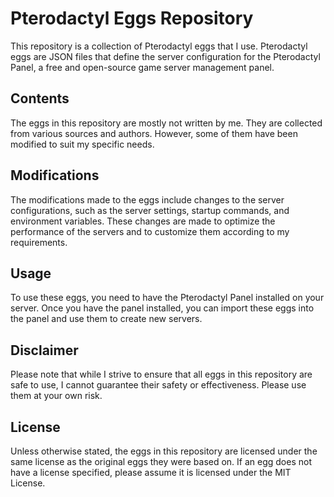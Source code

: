 # Pterodactyl Eggs Repository

This repository is a collection of Pterodactyl eggs that I use. Pterodactyl eggs are JSON files that define the server configuration for the Pterodactyl Panel, a free and open-source game server management panel.

## Contents

The eggs in this repository are mostly not written by me. They are collected from various sources and authors. However, some of them have been modified to suit my specific needs.

## Modifications

The modifications made to the eggs include changes to the server configurations, such as the server settings, startup commands, and environment variables. These changes are made to optimize the performance of the servers and to customize them according to my requirements.

## Usage

To use these eggs, you need to have the Pterodactyl Panel installed on your server. Once you have the panel installed, you can import these eggs into the panel and use them to create new servers.



## Disclaimer

Please note that while I strive to ensure that all eggs in this repository are safe to use, I cannot guarantee their safety or effectiveness. Please use them at your own risk.

## License

Unless otherwise stated, the eggs in this repository are licensed under the same license as the original eggs they were based on. If an egg does not have a license specified, please assume it is licensed under the MIT License.
